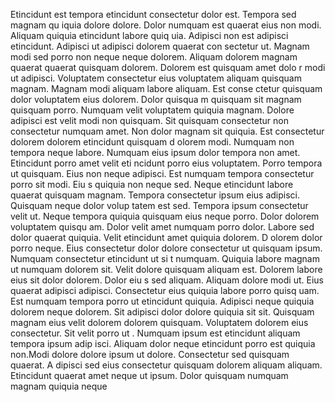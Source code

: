 Etincidunt est tempora etincidunt consectetur dolor est. Tempora sed magnam qu
iquia dolore dolore. Dolor numquam est quaerat eius non modi. Aliquam quiquia etincidunt labore quiq
uia. Adipisci non est adipisci etincidunt. Adipisci ut adipisci dolorem quaerat con
sectetur ut. Magnam modi sed porro non neque neque dolorem. Aliquam dolorem magnam quaerat quaerat quisquam dolorem. Dolorem est quisquam amet dolo
r modi ut adipisci. Voluptatem consectetur eius voluptatem aliquam quisquam magnam.  Magnam modi aliquam labore aliquam. Est conse
ctetur quisquam dolor voluptatem eius dolorem. Dolor quisqua
m quisquam sit magnam quisquam porro. Numquam velit voluptatem quiquia magnam. Dolore adipisci est velit modi non quisquam. Sit quisquam
 consectetur non consectetur numquam amet. Non dolor magnam sit quiquia. Est consectetur dolorem dolorem etincidunt quisquam d
olorem modi. Numquam non tempora neque labore.  Numquam eius ipsum dolor tempora non amet. Etincidunt porro amet velit eti
ncidunt porro eius voluptatem. Porro tempora ut quisquam. Eius non neque adipisci. Est numquam tempora consectetur porro sit modi. Eiu
s quiquia non neque sed.  Neque etincidunt labore quaerat quisquam magnam. Tempora consectetur ipsum eius adipisci. Quisquam neque dolor volup
tatem est sed. Tempora ipsum consectetur velit ut. Neque tempora quiquia quisquam eius neque porro. Dolor dolorem voluptatem quisqu
am. Dolor velit amet numquam porro dolor. Labore sed dolor quaerat quiquia. Velit etincidunt amet quiquia dolorem. D
olorem dolor porro neque.  Eius consectetur dolor dolore consectetur ut quisquam ipsum. Numquam consectetur etincidunt ut si
t numquam. Quiquia labore magnam ut numquam dolorem sit. Velit dolore quisquam aliquam est. Dolorem labore eius sit dolor dolorem. Dolor eiu
s sed aliquam. Aliquam dolore modi ut. Eius quaerat adipisci adipisci. Consectetur eius quiquia labore porro quisq
uam.  Est numquam tempora porro ut etincidunt quiquia. Adipisci neque quiquia dolorem neque dolorem. Sit adipisci dolor
 dolore quiquia sit sit. Quisquam magnam eius velit dolorem dolorem quisquam. Voluptatem dolorem eius consectetur. Sit velit porro ut
. Numquam ipsum est etincidunt aliquam tempora ipsum adip
isci. Aliquam dolor neque etincidunt porro est quiquia non.Modi dolore dolore ipsum ut dolore. Consectetur sed quisquam quaerat. A
dipisci sed eius consectetur quisquam dolorem aliquam aliquam. Etincidunt quaerat amet neque ut ipsum. Dolor quisquam numquam magnam quiquia neque
